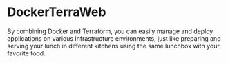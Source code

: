 # DockerTerraWeb
By combining Docker and Terraform, you can easily manage and deploy applications on various infrastructure environments, just like preparing and serving your lunch in different kitchens using the same lunchbox with your favorite food.
